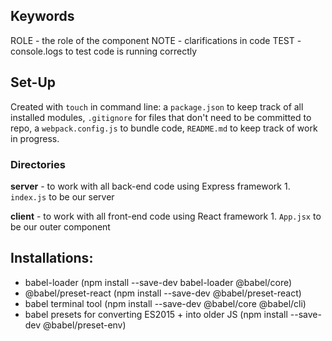 ## Keywords
ROLE - the role of the component
NOTE - clarifications in code
TEST - console.logs to test code is running correctly

## Set-Up
Created with `touch` in command line: a `package.json` to keep track of all installed modules, `.gitignore` for files that don't need to be committed to repo, a `webpack.config.js` to bundle code, `README.md` to keep track of work in progress.

### Directories
**server** - to work with all back-end code using Express framework
    1. `index.js` to be our server

**client** - to work with all front-end code using React framework
    1. `App.jsx` to be our outer component

## Installations:
- babel-loader (npm install --save-dev babel-loader @babel/core)
- @babel/preset-react (npm install --save-dev @babel/preset-react)
- babel terminal tool (npm install --save-dev @babel/core @babel/cli)
- babel presets for converting ES2015 + into older JS (npm install --save-dev @babel/preset-env)
